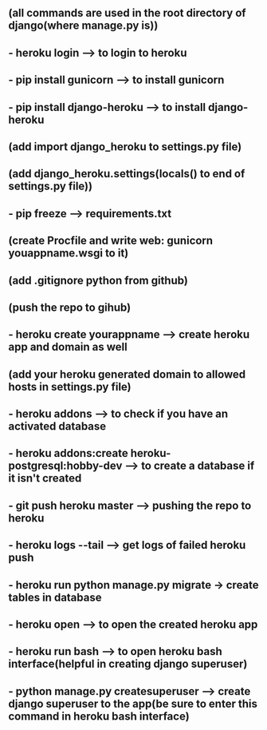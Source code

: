 ## (all commands are used in the root directory of django(where manage.py is))
## - heroku login --> to login to heroku
## - pip install gunicorn --> to install gunicorn
## - pip install django-heroku --> to install django-heroku
## (add import django_heroku to settings.py file)
## (add django_heroku.settings(locals() to end of settings.py file))
## - pip freeze --> requirements.txt
## (create Procfile and write web: gunicorn youappname.wsgi to it)
## (add .gitignore python from github)
## (push the repo to gihub)
## - heroku create yourappname --> create heroku app and domain as well
## (add your heroku generated domain to allowed hosts in settings.py file)
## - heroku addons --> to check if you have an activated database
## - heroku addons:create heroku-postgresql:hobby-dev --> to create a database if it isn't created
## - git push heroku master --> pushing the repo to heroku
## - heroku logs --tail --> get logs of failed heroku push
## - heroku run python manage.py migrate -> create tables in database
## - heroku open --> to open the created heroku app
## - heroku run bash --> to open heroku bash interface(helpful in creating django superuser)
## - python manage.py createsuperuser --> create django superuser to the app(be sure to enter this command in heroku bash interface)


